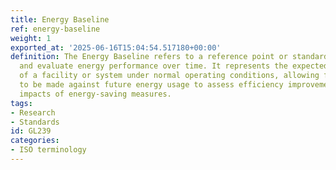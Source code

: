 ```yaml
---
title: Energy Baseline
ref: energy-baseline
weight: 1
exported_at: '2025-06-16T15:04:54.517180+00:00'
definition: The Energy Baseline refers to a reference point or standard used to measure
  and evaluate energy performance over time. It represents the expected energy consumption
  of a facility or system under normal operating conditions, allowing for comparisons
  to be made against future energy usage to assess efficiency improvements or the
  impacts of energy-saving measures.
tags:
- Research
- Standards
id: GL239
categories:
- ISO terminology
---
```



